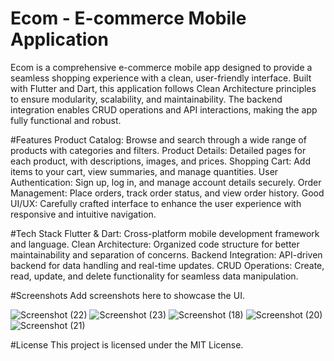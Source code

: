 # Ecom - E-commerce Mobile Application

Ecom is a comprehensive e-commerce mobile app designed to provide a seamless shopping experience with a clean, user-friendly interface. Built with Flutter and Dart, this application follows Clean Architecture principles to ensure modularity, scalability, and maintainability. The backend integration enables CRUD operations and API interactions, making the app fully functional and robust.

#Features
Product Catalog: Browse and search through a wide range of products with categories and filters.
Product Details: Detailed pages for each product, with descriptions, images, and prices.
Shopping Cart: Add items to your cart, view summaries, and manage quantities.
User Authentication: Sign up, log in, and manage account details securely.
Order Management: Place orders, track order status, and view order history.
Good UI/UX: Carefully crafted interface to enhance the user experience with responsive and intuitive navigation.

#Tech Stack
Flutter & Dart: Cross-platform mobile development framework and language.
Clean Architecture: Organized code structure for better maintainability and separation of concerns.
Backend Integration: API-driven backend for data handling and real-time updates.
CRUD Operations: Create, read, update, and delete functionality for seamless data manipulation.

#Screenshots
Add screenshots here to showcase the UI.

![Screenshot (22)](https://github.com/user-attachments/assets/b0fedff7-774e-45f6-b9e1-f0ea23457bfb)
![Screenshot (23)](https://github.com/user-attachments/assets/7e33906b-3b51-4c7d-9cb5-e05042c8845c)
![Screenshot (18)](https://github.com/user-attachments/assets/aa937e91-eebf-4180-beb4-e13f5328170f)
![Screenshot (20)](https://github.com/user-attachments/assets/8e0d8ab1-d764-48df-9a54-c1ffa2361173)
![Screenshot (21)](https://github.com/user-attachments/assets/45f1022c-8d45-4a98-8fe5-fb95547ef6af)

#License
This project is licensed under the MIT License.

